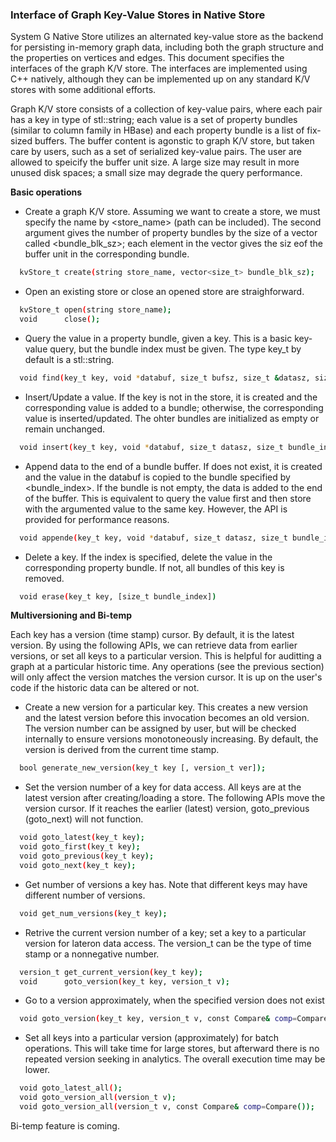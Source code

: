### Interface of Graph Key-Value Stores in Native Store

System G Native Store utilizes an alternated key-value store as the backend for persisting in-memory graph data, including both the graph structure and the properties on vertices and edges. This document specifies the interfaces of the graph K/V store. The interfaces are implemented using C++ natively, although they can be implemented up on any standard K/V stores with some additional efforts. 

Graph K/V store consists of a collection of key-value pairs, where each pair has a key in type of stl::string; each value is a set of property bundles (similar to column family in HBase) and each property bundle is a list of fix-sized buffers. The buffer content is agonstic to graph K/V store, but taken care by users, such as a set of serialized key-value pairs. The user are allowed to speicify the buffer unit size. A large size may result in more unused disk spaces; a small size may degrade the query performance. 

<b> Basic operations </b>

- Create a graph K/V store. Assuming we want to create a store, we must specify the name by <store_name> (path can be included). The second argument gives the number of property bundles by the size of a vector called <bundle_blk_sz>; each element in the vector gives the siz eof the buffer unit in the corresponding bundle. 

```bash
  kvStore_t create(string store_name, vector<size_t> bundle_blk_sz);
```
- Open an existing store or close an opened store are straighforward.

```bash
  kvStore_t open(string store_name);
  void      close();
```

- Query the value in a property bundle, given a key. This is a basic key-value query, but the bundle index must be given. The type key_t by default is a stl::string.


```bash
  void find(key_t key, void *databuf, size_t bufsz, size_t &datasz, size_t bundle_index); 
```

- Insert/Update a value. If the key is not in the store, it is created and the corresponding value is added to a bundle; otherwise, the corresponding value is inserted/updated. The ohter bundles are initialized as empty or remain unchanged.

```bash
  void insert(key_t key, void *databuf, size_t datasz, size_t bundle_index);
```

- Append data to the end of a bundle buffer. If <key> does not exist, it is created and the value in the databuf is copied to the bundle specified by <bundle_index>. If the bundle is not empty, the data is added to the end of the buffer. This is equivalent to query the value first and then store with the argumented value to the same key. However, the API is provided for performance reasons.

```bash
  void appende(key_t key, void *databuf, size_t datasz, size_t bundle_index);
```

- Delete a key. If the index is specified, delete the value in the corresponding property bundle. If not, all bundles of this key is removed.

```bash
  void erase(key_t key, [size_t bundle_index])
```

<b> Multiversioning and Bi-temp </b>

Each key has a version (time stamp) cursor. By default, it is the latest version. By using the following APIs, we can retrieve data from earlier versions, or set all keys to a particular version. This is helpful for auditting a graph at a particular historic time. Any operations (see the previous section) will only affect the version matches the version cursor. It is up on the user's code if the historic data can be altered or not.

- Create a new version for a particular key. This creates a new version and the latest version before this invocation becomes an old version. The version number can be assigned by user, but will be checked internally to ensure versions monotoneously increasing. By default, the version is derived from the current time stamp.

```bash
  bool generate_new_version(key_t key [, version_t ver]);
```

- Set the version number of a key for data access. All keys are at the latest version after creating/loading a store. The following APIs move the version cursor. If it reaches the earlier (latest) version, goto_previous (goto_next) will not function.

```bash
  void goto_latest(key_t key);
  void goto_first(key_t key);
  void goto_previous(key_t key);
  void goto_next(key_t key);
```

- Get number of versions a key has. Note that different keys may have different number of versions.

```bash
  void get_num_versions(key_t key); 
``` 
  
- Retrive the current version number of a key; set a key to a particular version for lateron data access. The version_t can be the type of time stamp or a nonnegative number. 

```bash
  version_t get_current_version(key_t key);
  void      goto_version(key_t key, version_t v);
```

- Go to a version approximately, when the specified version does not exist

```bash
  void goto_version(key_t key, version_t v, const Compare& comp=Compare())
```

- Set all keys into a particular version (approximately) for batch operations. This will take time for large stores, but afterward there is no repeated version seeking in analytics. The overall execution time may be lower.

```bash
  void goto_latest_all();
  void goto_version_all(version_t v);
  void goto_version_all(version_t v, const Compare& comp=Compare());
```

Bi-temp feature is coming.
				  
